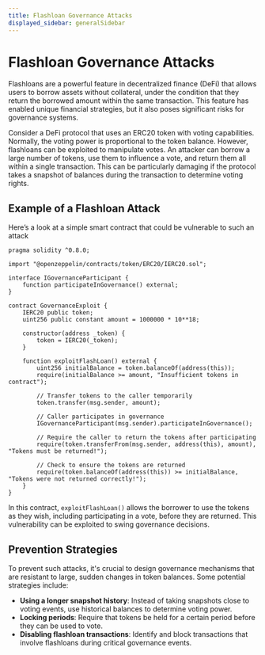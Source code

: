 ```yaml
---
title: Flashloan Governance Attacks
displayed_sidebar: generalSidebar
---
```


# Flashloan Governance Attacks

Flashloans are a powerful feature in decentralized finance (DeFi) that allows users to borrow assets without collateral, under the condition that they return the borrowed amount within the same transaction. This feature has enabled unique financial strategies, but it also poses significant risks for governance systems.

Consider a DeFi protocol that uses an ERC20 token with voting capabilities. Normally, the voting power is proportional to the token balance. However, flashloans can be exploited to manipulate votes. An attacker can borrow a large number of tokens, use them to influence a vote, and return them all within a single transaction. This can be particularly damaging if the protocol takes a snapshot of balances during the transaction to determine voting rights.

## Example of a Flashloan Attack

Here’s a look at a simple smart contract that could be vulnerable to such an attack

```solidity
pragma solidity ^0.8.0;

import "@openzeppelin/contracts/token/ERC20/IERC20.sol";

interface IGovernanceParticipant {
    function participateInGovernance() external;
}

contract GovernanceExploit {
    IERC20 public token;
    uint256 public constant amount = 1000000 * 10**18;

    constructor(address _token) {
        token = IERC20(_token);
    }

    function exploitFlashLoan() external {
        uint256 initialBalance = token.balanceOf(address(this));
        require(initialBalance >= amount, "Insufficient tokens in contract");

        // Transfer tokens to the caller temporarily
        token.transfer(msg.sender, amount);
        
        // Caller participates in governance
        IGovernanceParticipant(msg.sender).participateInGovernance();

        // Require the caller to return the tokens after participating
        require(token.transferFrom(msg.sender, address(this), amount), "Tokens must be returned!");

        // Check to ensure the tokens are returned
        require(token.balanceOf(address(this)) >= initialBalance, "Tokens were not returned correctly!");
    }
}

```

In this contract, `exploitFlashLoan()` allows the borrower to use the tokens as they wish, including participating in a vote, before they are returned. This vulnerability can be exploited to swing governance decisions.

## Prevention Strategies

To prevent such attacks, it's crucial to design governance mechanisms that are resistant to large, sudden changes in token balances. Some potential strategies include:
- **Using a longer snapshot history**: Instead of taking snapshots close to voting events, use historical balances to determine voting power.
- **Locking periods**: Require that tokens be held for a certain period before they can be used to vote.
- **Disabling flashloan transactions**: Identify and block transactions that involve flashloans during critical governance events.
